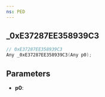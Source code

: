 ```yaml
---
ns: PED
---
```

## _0xE37287EE358939C3

```c
// 0xE37287EE358939C3
Any _0xE37287EE358939C3(Any p0);
```

## Parameters
* **p0**:
